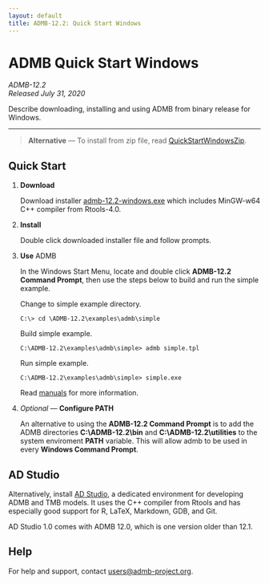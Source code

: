 ```yaml
---
layout: default
title: ADMB-12.2: Quick Start Windows
---
```


# ADMB Quick Start Windows

*ADMB-12.2*  
*Released July 31, 2020*

Describe downloading, installing and using ADMB from binary release for Windows.

---

> **Alternative** &mdash; To install from zip file, read [QuickStartWindowsZip](QuickStartWindowsZip.html).

Quick Start
-----------

1. **Download**

   Download installer [admb-12.2-windows.exe](https://github.com/admb-project/admb/releases/download/admb-12.2/admb-12.2-windows.exe) which includes MinGW-w64 C++ compiler from Rtools-4.0.

2. **Install**

   Double click downloaded installer file and follow prompts.

3. **Use** ADMB

   In the Windows Start Menu, locate and double click **ADMB-12.2 Command Prompt**, then use the steps below to build and run the simple example.

   Change to simple example directory.

   ```
   C:\> cd \ADMB-12.2\examples\admb\simple
   ```

   Build simple example.

   ```
   C:\ADMB-12.2\examples\admb\simple> admb simple.tpl
   ```

   Run simple example.

   ```
   C:\ADMB-12.2\examples\admb\simple> simple.exe
   ```

   Read [manuals](http://www.admb-project.org/docs/manuals/) for more information.

4. _Optional_ &mdash; **Configure PATH**

   An alternative to using the **ADMB-12.2 Command Prompt** is to add the ADMB directories **C:\ADMB-12.2\bin** and **C:\ADMB-12.2\utilities** to the system enviroment **PATH** variable.  This will allow admb to be used in every **Windows Command Prompt**.

AD Studio
---------

Alternatively, install [AD Studio](https://github.com/admb-project/adstudio), a
dedicated environment for developing ADMB and TMB models. It uses the C++
compiler from Rtools and has especially good support for R, LaTeX, Markdown,
GDB, and Git.

AD Studio 1.0 comes with ADMB 12.0, which is one version older than 12.1.

Help
----

For help and support, contact <users@admb-project.org>.
